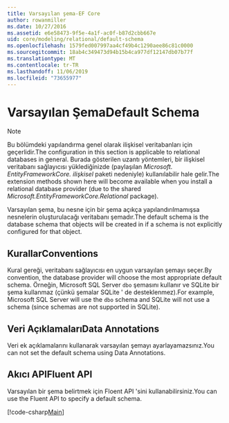 ```yaml
---
title: Varsayılan şema-EF Core
author: rowanmiller
ms.date: 10/27/2016
ms.assetid: e6e58473-9f5e-4a1f-ac0f-b87d2cbb667e
uid: core/modeling/relational/default-schema
ms.openlocfilehash: 1579fed007997aa4cf49b4c1290aee86c81c0000
ms.sourcegitcommit: 18ab4c349473d94b15b4ca977df12147db07b77f
ms.translationtype: MT
ms.contentlocale: tr-TR
ms.lasthandoff: 11/06/2019
ms.locfileid: "73655977"
---
```

# <a name="default-schema"></a><span data-ttu-id="35901-102">Varsayılan Şema</span><span class="sxs-lookup"><span data-stu-id="35901-102">Default Schema</span></span>

> [!NOTE]  
> <span data-ttu-id="35901-103">Bu bölümdeki yapılandırma genel olarak ilişkisel veritabanları için geçerlidir.</span><span class="sxs-lookup"><span data-stu-id="35901-103">The configuration in this section is applicable to relational databases in general.</span></span> <span data-ttu-id="35901-104">Burada gösterilen uzantı yöntemleri, bir ilişkisel veritabanı sağlayıcısı yüklediğinizde (paylaşılan *Microsoft. EntityFrameworkCore. ilişkisel* paketi nedeniyle) kullanılabilir hale gelir.</span><span class="sxs-lookup"><span data-stu-id="35901-104">The extension methods shown here will become available when you install a relational database provider (due to the shared *Microsoft.EntityFrameworkCore.Relational* package).</span></span>

<span data-ttu-id="35901-105">Varsayılan şema, bu nesne için bir şema açıkça yapılandırılmamışsa nesnelerin oluşturulacağı veritabanı şemadır.</span><span class="sxs-lookup"><span data-stu-id="35901-105">The default schema is the database schema that objects will be created in if a schema is not explicitly configured for that object.</span></span>

## <a name="conventions"></a><span data-ttu-id="35901-106">Kurallar</span><span class="sxs-lookup"><span data-stu-id="35901-106">Conventions</span></span>

<span data-ttu-id="35901-107">Kural gereği, veritabanı sağlayıcısı en uygun varsayılan şemayı seçer.</span><span class="sxs-lookup"><span data-stu-id="35901-107">By convention, the database provider will choose the most appropriate default schema.</span></span> <span data-ttu-id="35901-108">Örneğin, Microsoft SQL Server `dbo` şemasını kullanır ve SQLite bir şema kullanmaz (çünkü şemalar SQLite ' de desteklenmez).</span><span class="sxs-lookup"><span data-stu-id="35901-108">For example, Microsoft SQL Server will use the `dbo` schema and SQLite will not use a schema (since schemas are not supported in SQLite).</span></span>

## <a name="data-annotations"></a><span data-ttu-id="35901-109">Veri Açıklamaları</span><span class="sxs-lookup"><span data-stu-id="35901-109">Data Annotations</span></span>

<span data-ttu-id="35901-110">Veri ek açıklamalarını kullanarak varsayılan şemayı ayarlayamazsınız.</span><span class="sxs-lookup"><span data-stu-id="35901-110">You can not set the default schema using Data Annotations.</span></span>

## <a name="fluent-api"></a><span data-ttu-id="35901-111">Akıcı API</span><span class="sxs-lookup"><span data-stu-id="35901-111">Fluent API</span></span>

<span data-ttu-id="35901-112">Varsayılan bir şema belirtmek için Floent API 'sini kullanabilirsiniz.</span><span class="sxs-lookup"><span data-stu-id="35901-112">You can use the Fluent API to specify a default schema.</span></span>

[!code-csharp[Main](../../../../samples/core/Modeling/FluentAPI/Relational/DefaultSchema.cs?name=DefaultSchema&highlight=7)]
